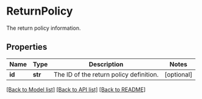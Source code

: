 # ReturnPolicy

The return policy information.
## Properties
Name | Type | Description | Notes
------------ | ------------- | ------------- | -------------
**id** | **str** | The ID of the return policy definition. | [optional] 

[[Back to Model list]](../README.md#documentation-for-models) [[Back to API list]](../README.md#documentation-for-api-endpoints) [[Back to README]](../README.md)


